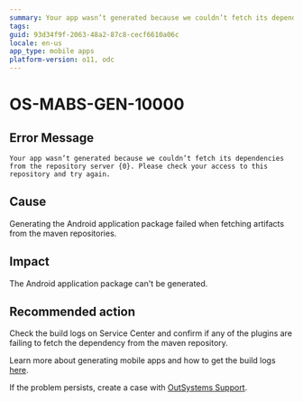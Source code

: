 ```yaml
---
summary: Your app wasn’t generated because we couldn’t fetch its dependencies from the repository server {0}. Please check your access to this repository and try again.
tags:
guid: 93d34f9f-2063-48a2-87c8-cecf6610a06c
locale: en-us
app_type: mobile apps
platform-version: o11, odc
---
```


# OS-MABS-GEN-10000

## Error Message

`Your app wasn’t generated because we couldn’t fetch its dependencies from the repository server {0}. Please check your access to this repository and try again.`

## Cause

Generating the Android application package failed when fetching artifacts from the maven repositories.

## Impact

The Android application package can't be generated.

## Recommended action

Check the build logs on Service Center and confirm if any of the plugins are failing to fetch the dependency from the maven repository.

Learn more about generating mobile apps and how to get the build logs [here](https://success.outsystems.com/Documentation/11/Delivering_Mobile_Apps/Generate_and_Distribute_Your_Mobile_App#download-mobile-app-build-logs).

If the problem persists, create a case with [OutSystems Support](https://www.outsystems.com/support/portal/open-support-case?ErrorCode=OS-MABS-GEN-10000).
